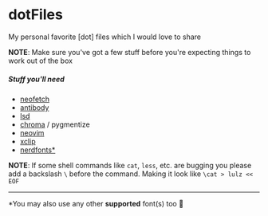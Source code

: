 # dotFiles
My personal favorite [dot] files which I would love to share



**NOTE**: Make sure you've got a few stuff before you're expecting things to work out of the box

##### Stuff you'll need

- [neofetch](https://github.com/dylanaraps/neofetch)
- [antibody](https://getantibody.github.io/)
- [lsd](https://github.com/Peltoche/lsd)
- [chroma](https://github.com/alecthomas/chroma) / pygmentize
- [neovim](https://neovim.io/)
- [xclip](https://github.com/astrand/xclip)
- [nerdfonts*](https://www.nerdfonts.com/)

**NOTE**: If some shell commands like `cat`, `less`, etc. are bugging you please add a backslash `\` before the command. Making it look like `\cat > lulz << EOF`

---

*You may also use any other **supported** font(s) too :slightly_smiling_face:

